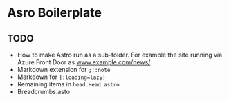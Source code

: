 # Asro Boilerplate

## TODO

- How to make Astro run as a sub-folder. For example the site running via Azure Front Door as www.example.com/news/
- Markdown extension for `;::note`
- Markdown for `{:loading=lazy}`
- Remaining items in `head.Head.astro`
- Breadcrumbs.asto